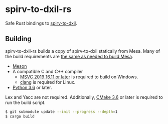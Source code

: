 # spirv-to-dxil-rs

Safe Rust bindings to [spirv-to-dxil](https://gitlab.freedesktop.org/mesa/mesa/-/blob/main/src/microsoft/spirv_to_dxil/spirv_to_dxil.h).

## Building

spirv-to-dxil-rs builds a copy of spirv-to-dxil statically from Mesa. Many of the build requirements are [the same as needed to build Mesa](https://docs.mesa3d.org/install.html).

* [Meson](https://mesonbuild.com/)
* A compatible C and C++ compiler
  * [MSVC 2019 16.11 or later](https://docs.mesa3d.org/install.html) is required to build on Windows.
  * [clang](https://clang.llvm.org/) is required for Linux.
* [Python 3.6](https://www.python.org/) or later.

Lex and Yacc are not required. Additionally, [CMake 3.6](https://cmake.org/) or later is required to run the build script.

```bash
$ git submodule update --init --progress --depth=1
$ cargo build
```